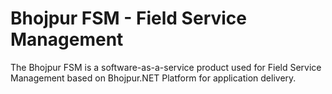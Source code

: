 # Bhojpur FSM - Field Service Management

The Bhojpur FSM is a software-as-a-service product used for Field Service Management based on Bhojpur.NET Platform for application delivery.
